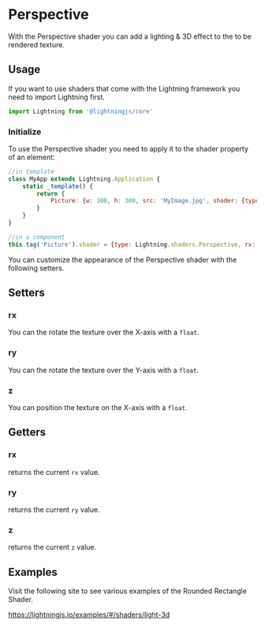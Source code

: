 # Perspective

With the Perspective shader you can add a lighting & 3D effect to the to be rendered texture.

## Usage

If you want to use shaders that come with the Lightning framework you need to import Lightning first.

```js
import Lightning from '@lightningjs/core'
```

### Initialize

To use the Perspective shader you need to apply it to the shader property of an element:

```js
//in template
class MyApp extends Lightning.Application {
    static _template() {
        return {
            Picture: {w: 300, h: 300, src: 'MyImage.jpg', shader: {type: Lightning.shaders.Perspective, rx: Math.PI * 0.25}}
        }
    }
}

//in a component
this.tag('Picture').shader = {type: Lightning.shaders.Perspective, rx: Math.PI * 0.25}
```

You can customize the appearance of the Perspective shader with the following setters.

## Setters

### rx
You can the rotate the texture over the X-axis with a `float`.

### ry
You can the rotate the texture over the Y-axis with a `float`.

### z
You can position the texture on the X-axis with a `float`.

## Getters

### rx
returns the current `rx` value.

### ry
returns the current `ry` value.

### z
returns the current `z` value.

## Examples

Visit the following site to see various examples of the Rounded Rectangle Shader.

<https://lightningjs.io/examples/#/shaders/light-3d>
